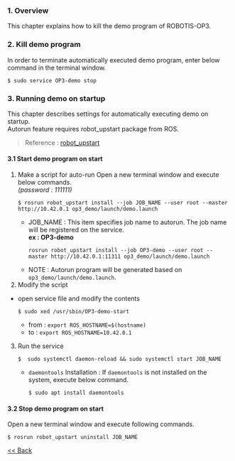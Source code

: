 ### 1. Overview
This chapter explains how to kill the demo program of ROBOTIS-OP3.  

### 2. Kill demo program
In order to terminate automatically executed demo program, enter below command in the terminal window.  
```
$ sudo service OP3-demo stop
```




### 3. Running demo on startup
This chapter describes settings for automatically executing demo on startup.  
Autorun feature requires robot_upstart package from ROS.  
> Reference : [robot_upstart](http://wiki.ros.org/robot_upstart)  

#### 3.1 Start demo program on start  
1. Make a script for auto-run
Open a new terminal window and execute below commands.  
_(password : 111111)_  
   ```
   $ rosrun robot_upstart install --job JOB_NAME --user root --master http://10.42.0.1 op3_demo/launch/demo.launch
   ```
   - JOB_NAME : This item specifies job name to autorun. The job name will be registered on the service.  
     **ex : OP3-demo**
      ```
      rosrun robot_upstart install --job OP3-demo --user root --master http://10.42.0.1:11311 op3_demo/launch/demo.launch
      ```
   - NOTE : Autorun program will be generated based on `op3_demo/launch/demo.launch`.  
2. Modify the script  
  - open service file and modify the contents
    ```
    $ sudo xed /usr/sbin/OP3-demo-start
    ```
    - from : ```export ROS_HOSTNAME=$(hostname)```
    - to : ```export ROS_HOSTNAME=10.42.0.1```
3. Run the service
   ```
   $  sudo systemctl daemon-reload && sudo systemctl start JOB_NAME
   ```
   - `daemontools` Installation : If `daemontools` is not installed on the system, execute below command.  
     ```
     $ sudo apt install daemontools
     ```


#### 3.2 Stop demo program on start
Open a new terminal window and execute following commands.   
```
$ rosrun robot_upstart uninstall JOB_NAME
```



[&lt;&lt; Back](OP3-User's-Guide)
